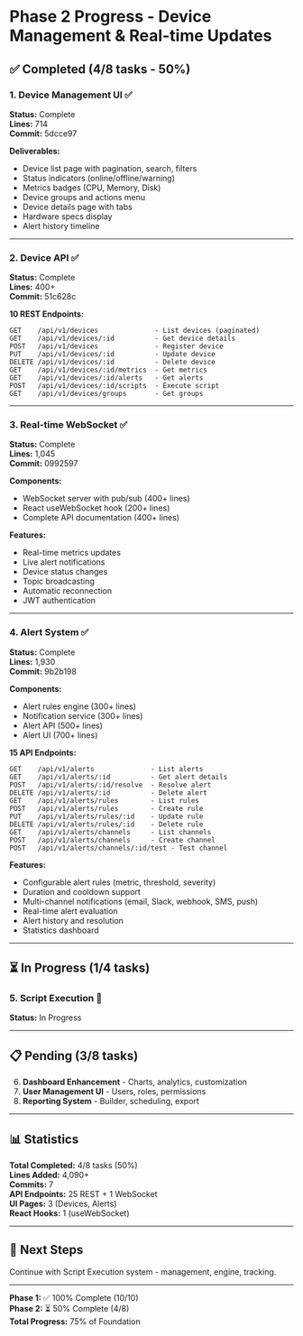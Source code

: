 # Phase 2 Progress - Device Management & Real-time Updates

## ✅ Completed (4/8 tasks - 50%)

### 1. Device Management UI ✅
**Status:** Complete  
**Lines:** 714  
**Commit:** 5dcce97

**Deliverables:**
- Device list page with pagination, search, filters
- Status indicators (online/offline/warning)
- Metrics badges (CPU, Memory, Disk)
- Device groups and actions menu
- Device details page with tabs
- Hardware specs display
- Alert history timeline

---

### 2. Device API ✅
**Status:** Complete  
**Lines:** 400+  
**Commit:** 51c628c

**10 REST Endpoints:**
```
GET    /api/v1/devices              - List devices (paginated)
GET    /api/v1/devices/:id          - Get device details
POST   /api/v1/devices              - Register device
PUT    /api/v1/devices/:id          - Update device
DELETE /api/v1/devices/:id          - Delete device
GET    /api/v1/devices/:id/metrics  - Get metrics
GET    /api/v1/devices/:id/alerts   - Get alerts
POST   /api/v1/devices/:id/scripts  - Execute script
GET    /api/v1/devices/groups       - Get groups
```

---

### 3. Real-time WebSocket ✅
**Status:** Complete  
**Lines:** 1,045  
**Commit:** 0992597

**Components:**
- WebSocket server with pub/sub (400+ lines)
- React useWebSocket hook (200+ lines)
- Complete API documentation (400+ lines)

**Features:**
- Real-time metrics updates
- Live alert notifications
- Device status changes
- Topic broadcasting
- Automatic reconnection
- JWT authentication

---

### 4. Alert System ✅
**Status:** Complete  
**Lines:** 1,930  
**Commit:** 9b2b198

**Components:**
- Alert rules engine (300+ lines)
- Notification service (300+ lines)
- Alert API (500+ lines)
- Alert UI (700+ lines)

**15 API Endpoints:**
```
GET    /api/v1/alerts              - List alerts
GET    /api/v1/alerts/:id          - Get alert details
POST   /api/v1/alerts/:id/resolve  - Resolve alert
DELETE /api/v1/alerts/:id          - Delete alert
GET    /api/v1/alerts/rules        - List rules
POST   /api/v1/alerts/rules        - Create rule
PUT    /api/v1/alerts/rules/:id    - Update rule
DELETE /api/v1/alerts/rules/:id    - Delete rule
GET    /api/v1/alerts/channels     - List channels
POST   /api/v1/alerts/channels     - Create channel
POST   /api/v1/alerts/channels/:id/test - Test channel
```

**Features:**
- Configurable alert rules (metric, threshold, severity)
- Duration and cooldown support
- Multi-channel notifications (email, Slack, webhook, SMS, push)
- Real-time alert evaluation
- Alert history and resolution
- Statistics dashboard

---

## ⏳ In Progress (1/4 tasks)

### 5. Script Execution 🔄
**Status:** In Progress

---

## 📋 Pending (3/8 tasks)

6. **Dashboard Enhancement** - Charts, analytics, customization
7. **User Management UI** - Users, roles, permissions
8. **Reporting System** - Builder, scheduling, export

---

## 📊 Statistics

**Total Completed:** 4/8 tasks (50%)  
**Lines Added:** 4,090+  
**Commits:** 7  
**API Endpoints:** 25 REST + 1 WebSocket  
**UI Pages:** 3 (Devices, Alerts)  
**React Hooks:** 1 (useWebSocket)

---

## 🎯 Next Steps

Continue with Script Execution system - management, engine, tracking.

---

**Phase 1:** ✅ 100% Complete (10/10)  
**Phase 2:** ⏳ 50% Complete (4/8)  
**Total Progress:** 75% of Foundation

